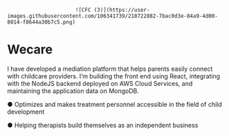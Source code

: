 
                          ![CFC (3)](https://user-images.githubusercontent.com/106341739/218722882-7bac0d3e-84a9-4d00-8014-f8644a30b7c5.png)

# Wecare


I have developed a mediation platform that helps parents easily connect with childcare providers.
I’m building the front end using React, integrating with the NodeJS backend deployed on AWS Cloud Services, and maintaining the application data on MongoDB.

 ● Optimizes and makes treatment personnel accessible in the field of child development
 
 ● Helping therapists build themselves as an independent business


